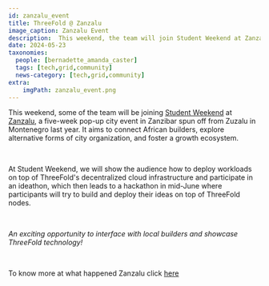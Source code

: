 ```yaml
---
id: zanzalu_event
title: ThreeFold @ Zanzalu
image_caption: Zanzalu Event
description:  This weekend, the team will join Student Weekend at Zanzalu, showcasing ThreeFold's decentralized cloud and engaging in an ideathon leading to a mid-June hackathon.
date: 2024-05-23
taxonomies:
  people: [bernadette_amanda_caster]
  tags: [tech,grid,community]
  news-category: [tech,grid,community]
extra:
    imgPath: zanzalu_event.png
---
```


This weekend, some of the team will be joining [Student Weekend](https://lemonade.social/event/66485bc7f40139b832e05abc/info) at [Zanzalu](https://zanzalu.super.site/), a five-week pop-up city event in Zanzibar spun off from Zuzalu in Montenegro last year. It aims to connect African builders, explore alternative forms of city organization, and foster a growth ecosystem.

<br/>

At Student Weekend, we will show the audience how to deploy workloads on top of ThreeFold's decentralized cloud infrastructure and participate in an ideathon, which then leads to a hackathon in mid-June where participants will try to build and deploy their ideas on top of ThreeFold nodes.

<br/>

*An exciting opportunity to interface with local builders and showcase ThreeFold technology!*

<br/>

To know more at what happened Zanzalu click [here](https://www.threefold.io/newsroom/zanzalu-event/)



